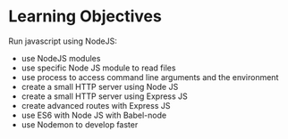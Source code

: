 # Learning Objectives  

Run javascript using NodeJS:  

 - use NodeJS modules  
 - use specific Node JS module to read files  
 - use process to access command line arguments and the environment  
 - create a small HTTP server using Node JS  
 - create a small HTTP server using Express JS  
 - create advanced routes with Express JS  
 - use ES6 with Node JS with Babel-node  
 - use Nodemon to develop faster  
